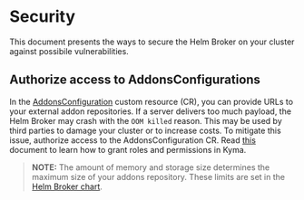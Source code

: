 # Security

This document presents the ways to secure the Helm Broker on your cluster against possibile vulnerabilities. 

## Authorize access to AddonsConfigurations

In the [AddonsConfiguration](https://kyma-project.io/docs/master/components/helm-broker#custom-resource-addons-configuration) custom resource (CR), you can provide URLs to your external addon repositories. If a server delivers too much payload, the Helm Broker may crash with the `OOM killed` reason. This may be used by third parties to damage your cluster or to increase costs. To mitigate this issue, authorize access to the AddonsConfiguration CR. Read [this](https://github.com/kyma-project/kyma/blob/master/docs/security/03-05-roles-in-kyma.md) document to learn how to grant roles and permissions in Kyma.

> **NOTE:** The amount of memory and storage size determines the maximum size of your addons repository. These limits are set in the
[Helm Broker chart](https://kyma-project.io/docs/components/helm-broker/#configuration-helm-broker-chart).
